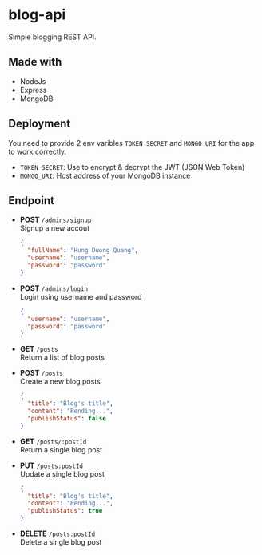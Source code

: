 # blog-api

Simple blogging REST API.

## Made with

- NodeJs
- Express
- MongoDB

## Deployment

You need to provide 2 env varibles `TOKEN_SECRET` and `MONGO_URI` for the app to work correctly.

- `TOKEN_SECRET`: Use to encrypt & decrypt the JWT (JSON Web Token)
- `MONGO_URI`: Host address of your MongoDB instance

## Endpoint

- **POST** `/admins/signup`<br>
  Signup a new accout

  ```json
  {
  	"fullName": "Hung Duong Quang",
  	"username": "username",
  	"password": "password"
  }
  ```

- **POST** `/admins/login`<br>
  Login using username and password

  ```json
  {
  	"username": "username",
  	"password": "password"
  }
  ```

- **GET** `/posts`<br>
  Return a list of blog posts

- **POST** `/posts`<br>
  Create a new blog posts

  ```json
  {
  	"title": "Blog's title",
  	"content": "Pending...",
  	"publishStatus": false
  }
  ```

- **GET** `/posts/:postId`<br>
  Return a single blog post

- **PUT** `/posts:postId`<br>
  Update a single blog post

  ```json
  {
  	"title": "Blog's title",
  	"content": "Pending...",
  	"publishStatus": true
  }
  ```

- **DELETE** `/posts:postId`<br>
  Delete a single blog post
